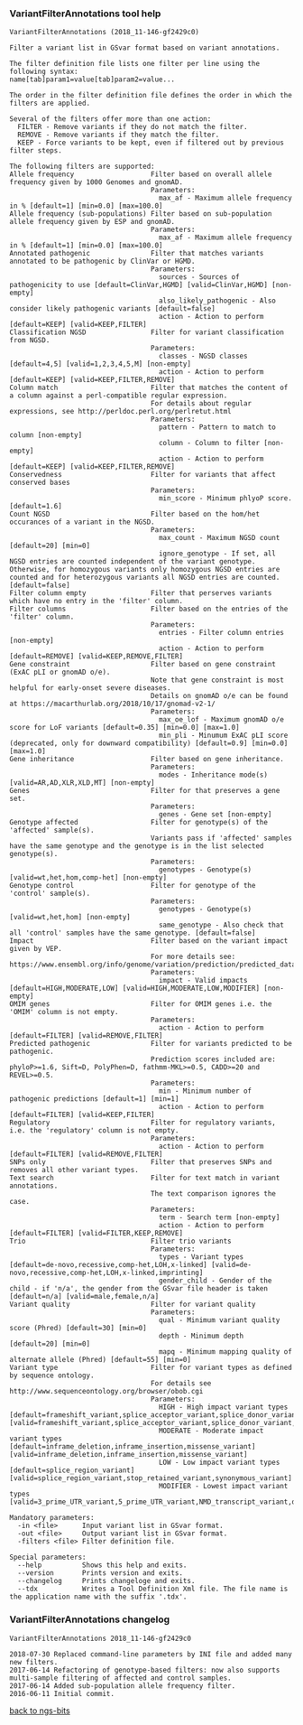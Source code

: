 ### VariantFilterAnnotations tool help
	VariantFilterAnnotations (2018_11-146-gf2429c0)
	
	Filter a variant list in GSvar format based on variant annotations.
	
	The filter definition file lists one filter per line using the following syntax:
	name[tab]param1=value[tab]param2=value...
	
	The order in the filter definition file defines the order in which the filters are applied.
	
	Several of the filters offer more than one action:
	  FILTER - Remove variants if they do not match the filter.
	  REMOVE - Remove variants if they match the filter.
	  KEEP - Force variants to be kept, even if filtered out by previous filter steps.
	
	The following filters are supported:
	Allele frequency                   Filter based on overall allele frequency given by 1000 Genomes and gnomAD.
	                                   Parameters:
	                                     max_af - Maximum allele frequency in % [default=1] [min=0.0] [max=100.0]
	Allele frequency (sub-populations) Filter based on sub-population allele frequency given by ESP and gnomAD.
	                                   Parameters:
	                                     max_af - Maximum allele frequency in % [default=1] [min=0.0] [max=100.0]
	Annotated pathogenic               Filter that matches variants annotated to be pathogenic by ClinVar or HGMD.
	                                   Parameters:
	                                     sources - Sources of pathogenicity to use [default=ClinVar,HGMD] [valid=ClinVar,HGMD] [non-empty]
	                                     also_likely_pathogenic - Also consider likely pathogenic variants [default=false]
	                                     action - Action to perform [default=KEEP] [valid=KEEP,FILTER]
	Classification NGSD                Filter for variant classification from NGSD.
	                                   Parameters:
	                                     classes - NGSD classes [default=4,5] [valid=1,2,3,4,5,M] [non-empty]
	                                     action - Action to perform [default=KEEP] [valid=KEEP,FILTER,REMOVE]
	Column match                       Filter that matches the content of a column against a perl-compatible regular expression.
	                                   For details about regular expressions, see http://perldoc.perl.org/perlretut.html
	                                   Parameters:
	                                     pattern - Pattern to match to column [non-empty]
	                                     column - Column to filter [non-empty]
	                                     action - Action to perform [default=KEEP] [valid=KEEP,FILTER,REMOVE]
	Conservedness                      Filter for variants that affect conserved bases
	                                   Parameters:
	                                     min_score - Minimum phlyoP score. [default=1.6]
	Count NGSD                         Filter based on the hom/het occurances of a variant in the NGSD.
	                                   Parameters:
	                                     max_count - Maximum NGSD count [default=20] [min=0]
	                                     ignore_genotype - If set, all NGSD entries are counted independent of the variant genotype. Otherwise, for homozygous variants only homozygous NGSD entries are counted and for heterozygous variants all NGSD entries are counted. [default=false]
	Filter column empty                Filter that perserves variants which have no entry in the 'filter' column.
	Filter columns                     Filter based on the entries of the 'filter' column.
	                                   Parameters:
	                                     entries - Filter column entries [non-empty]
	                                     action - Action to perform [default=REMOVE] [valid=KEEP,REMOVE,FILTER]
	Gene constraint                    Filter based on gene constraint (ExAC pLI or gnomAD o/e).
	                                   Note that gene constraint is most helpful for early-onset severe diseases.
	                                   Details on gnomAD o/e can be found at https://macarthurlab.org/2018/10/17/gnomad-v2-1/
	                                   Parameters:
	                                     max_oe_lof - Maximum gnomAD o/e score for LoF variants [default=0.35] [min=0.0] [max=1.0]
	                                     min_pli - Minumum ExAC pLI score (deprecated, only for downward compatibility) [default=0.9] [min=0.0] [max=1.0]
	Gene inheritance                   Filter based on gene inheritance.
	                                   Parameters:
	                                     modes - Inheritance mode(s) [valid=AR,AD,XLR,XLD,MT] [non-empty]
	Genes                              Filter for that preserves a gene set.
	                                   Parameters:
	                                     genes - Gene set [non-empty]
	Genotype affected                  Filter for genotype(s) of the 'affected' sample(s).
	                                   Variants pass if 'affected' samples have the same genotype and the genotype is in the list selected genotype(s).
	                                   Parameters:
	                                     genotypes - Genotype(s) [valid=wt,het,hom,comp-het] [non-empty]
	Genotype control                   Filter for genotype of the 'control' sample(s).
	                                   Parameters:
	                                     genotypes - Genotype(s) [valid=wt,het,hom] [non-empty]
	                                     same_genotype - Also check that all 'control' samples have the same genotype. [default=false]
	Impact                             Filter based on the variant impact given by VEP.
	                                   For more details see: https://www.ensembl.org/info/genome/variation/prediction/predicted_data.html
	                                   Parameters:
	                                     impact - Valid impacts [default=HIGH,MODERATE,LOW] [valid=HIGH,MODERATE,LOW,MODIFIER] [non-empty]
	OMIM genes                         Filter for OMIM genes i.e. the 'OMIM' column is not empty.
	                                   Parameters:
	                                     action - Action to perform [default=FILTER] [valid=REMOVE,FILTER]
	Predicted pathogenic               Filter for variants predicted to be pathogenic.
	                                   Prediction scores included are: phyloP>=1.6, Sift=D, PolyPhen=D, fathmm-MKL>=0.5, CADD>=20 and REVEL>=0.5.
	                                   Parameters:
	                                     min - Minimum number of pathogenic predictions [default=1] [min=1]
	                                     action - Action to perform [default=FILTER] [valid=KEEP,FILTER]
	Regulatory                         Filter for regulatory variants, i.e. the 'regulatory' column is not empty.
	                                   Parameters:
	                                     action - Action to perform [default=FILTER] [valid=REMOVE,FILTER]
	SNPs only                          Filter that preserves SNPs and removes all other variant types.
	Text search                        Filter for text match in variant annotations.
	                                   The text comparison ignores the case.
	                                   Parameters:
	                                     term - Search term [non-empty]
	                                     action - Action to perform [default=FILTER] [valid=FILTER,KEEP,REMOVE]
	Trio                               Filter trio variants
	                                   Parameters:
	                                     types - Variant types [default=de-novo,recessive,comp-het,LOH,x-linked] [valid=de-novo,recessive,comp-het,LOH,x-linked,imprinting]
	                                     gender_child - Gender of the child - if 'n/a', the gender from the GSvar file header is taken [default=n/a] [valid=male,female,n/a]
	Variant quality                    Filter for variant quality
	                                   Parameters:
	                                     qual - Minimum variant quality score (Phred) [default=30] [min=0]
	                                     depth - Minimum depth [default=20] [min=0]
	                                     mapq - Minimum mapping quality of alternate allele (Phred) [default=55] [min=0]
	Variant type                       Filter for variant types as defined by sequence ontology.
	                                   For details see http://www.sequenceontology.org/browser/obob.cgi
	                                   Parameters:
	                                     HIGH - High impact variant types [default=frameshift_variant,splice_acceptor_variant,splice_donor_variant,start_lost,start_retained_variant,stop_gained,stop_lost] [valid=frameshift_variant,splice_acceptor_variant,splice_donor_variant,start_lost,start_retained_variant,stop_gained,stop_lost]
	                                     MODERATE - Moderate impact variant types [default=inframe_deletion,inframe_insertion,missense_variant] [valid=inframe_deletion,inframe_insertion,missense_variant]
	                                     LOW - Low impact variant types [default=splice_region_variant] [valid=splice_region_variant,stop_retained_variant,synonymous_variant]
	                                     MODIFIER - Lowest impact variant types [valid=3_prime_UTR_variant,5_prime_UTR_variant,NMD_transcript_variant,downstream_gene_variant,intergenic_variant,intron_variant,mature_miRNA_variant,non_coding_transcript_exon_variant,non_coding_transcript_variant,upstream_gene_variant]
	
	Mandatory parameters:
	  -in <file>      Input variant list in GSvar format.
	  -out <file>     Output variant list in GSvar format.
	  -filters <file> Filter definition file.
	
	Special parameters:
	  --help          Shows this help and exits.
	  --version       Prints version and exits.
	  --changelog     Prints changeloge and exits.
	  --tdx           Writes a Tool Definition Xml file. The file name is the application name with the suffix '.tdx'.
	
### VariantFilterAnnotations changelog
	VariantFilterAnnotations 2018_11-146-gf2429c0
	
	2018-07-30 Replaced command-line parameters by INI file and added many new filters.
	2017-06-14 Refactoring of genotype-based filters: now also supports multi-sample filtering of affected and control samples.
	2017-06-14 Added sub-population allele frequency filter.
	2016-06-11 Initial commit.
[back to ngs-bits](https://github.com/imgag/ngs-bits)
